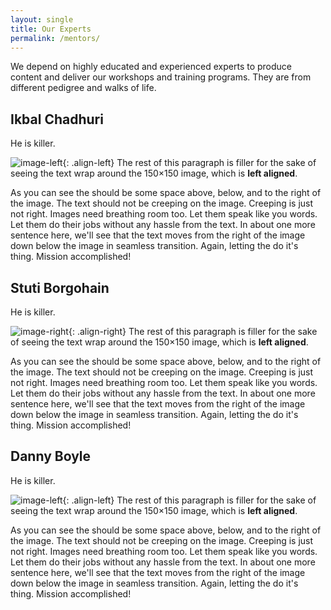 ```yaml
---
layout: single
title: Our Experts
permalink: /mentors/
---
```


We depend on highly educated and experienced experts to produce content and deliver our workshops and training programs. They are from different pedigree and walks of life.

## Ikbal Chadhuri

He is killer.

![image-left](http://www.tutorialboard.net/wp-content/uploads/2009/03/facebook-icon-150x150.png){: .align-left} The rest of this paragraph is filler for the sake of seeing the text wrap around the 150×150 image, which is **left aligned**.

As you can see the should be some space above, below, and to the right of the image. The text should not be creeping on the image. Creeping is just not right. Images need breathing room too. Let them speak like you words. Let them do their jobs without any hassle from the text. In about one more sentence here, we'll see that the text moves from the right of the image down below the image in seamless transition. Again, letting the do it's thing. Mission accomplished!

## Stuti Borgohain

He is killer.

![image-right](http://www.tutorialboard.net/wp-content/uploads/2009/03/facebook-icon-150x150.png){: .align-right} The rest of this paragraph is filler for the sake of seeing the text wrap around the 150×150 image, which is **left aligned**.

As you can see the should be some space above, below, and to the right of the image. The text should not be creeping on the image. Creeping is just not right. Images need breathing room too. Let them speak like you words. Let them do their jobs without any hassle from the text. In about one more sentence here, we'll see that the text moves from the right of the image down below the image in seamless transition. Again, letting the do it's thing. Mission accomplished!

## Danny Boyle

He is killer.

![image-left](http://www.tutorialboard.net/wp-content/uploads/2009/03/facebook-icon-150x150.png){: .align-left} The rest of this paragraph is filler for the sake of seeing the text wrap around the 150×150 image, which is **left aligned**.

As you can see the should be some space above, below, and to the right of the image. The text should not be creeping on the image. Creeping is just not right. Images need breathing room too. Let them speak like you words. Let them do their jobs without any hassle from the text. In about one more sentence here, we'll see that the text moves from the right of the image down below the image in seamless transition. Again, letting the do it's thing. Mission accomplished!
